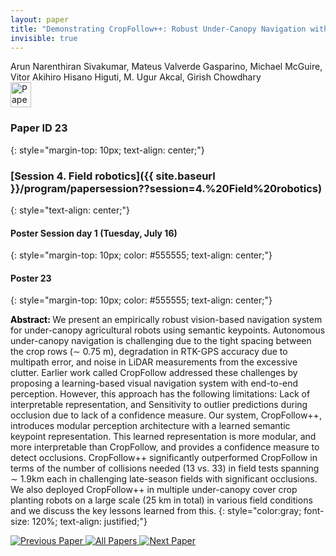```yaml
---
layout: paper
title: "Demonstrating CropFollow++: Robust Under-Canopy Navigation with Keypoints"
invisible: true
---
```

<div class="paper-authors">
<div class="paper-author-box">
    <div class="paper-author-name">Arun Narenthiran Sivakumar, Mateus Valverde Gasparino, Michael McGuire, Vitor Akihiro Hisano Higuti, M. Ugur Akcal, Girish Chowdhary</div>
    <div class="paper-author-uni"></div>
</div>

</div><div class="paper-pdf">
<div> <a href="http://www.roboticsproceedings.org/rss19/p23.pdf"><img src="{{ site.baseurl }}/images/paper_link.png" alt="Paper Website" width = "33"  height = "40"/></a> </div>
</div>

### Paper ID 23
{: style="margin-top: 10px; text-align: center;"}

### [Session 4. Field robotics]({{ site.baseurl }}/program/papersession??session=4.%20Field%20robotics)
{: style="text-align: center;"}

#### Poster Session day 1 (Tuesday, July 16)
{: style="margin-top: 10px; color: #555555; text-align: center;"}

#### Poster 23
{: style="margin-top: 10px; color: #555555; text-align: center;"}

<b style="color: black;">Abstract: </b>We present an empirically robust vision-based navigation system for under-canopy agricultural robots using semantic keypoints. Autonomous under-canopy navigation is challenging due to the tight spacing between the crop rows (∼ 0.75 m), degradation in RTK-GPS accuracy due to multipath error, and noise in LiDAR measurements from the excessive clutter. Earlier work called CropFollow addressed these challenges by proposing a learning-based visual navigation system with end-to-end perception. However, this approach has the following limitations:
 Lack of interpretable representation, and Sensitivity to outlier predictions during occlusion due to lack of a confidence measure. Our system, CropFollow++, introduces modular perception architecture with a learned semantic keypoint representation. This learned representation is more modular, and more interpretable than CropFollow, and provides a confidence measure to detect occlusions. CropFollow++ significantly outperformed CropFollow in terms of the number of collisions needed (13 vs. 33) in field tests spanning ∼ 1.9km each in challenging late-season fields with significant
 occlusions. We also deployed CropFollow++ in multiple under-canopy cover crop planting robots on a large scale (25 km in total) in various field conditions and we discuss the key lessons learned from this.
{: style="color:gray; font-size: 120%; text-align: justified;"}


<div class="paper-menu">
<a href="{{ site.baseurl }}/program/papers/022/"> <img src="{{ site.baseurl }}/images/previous_paper_icon.png" alt="Previous Paper" title="Previous Paper"/> </a>
<a href="{{ site.baseurl }}/program/papers"><img src="{{ site.baseurl }}/images/overview_icon.png" alt="All Papers" title="All Papers"/> </a>
<a href="{{ site.baseurl }}/program/papers/024/"> <img src="{{ site.baseurl }}/images/next_paper_icon.png" alt="Next Paper" title="Next Paper"/> </a>

</div>
